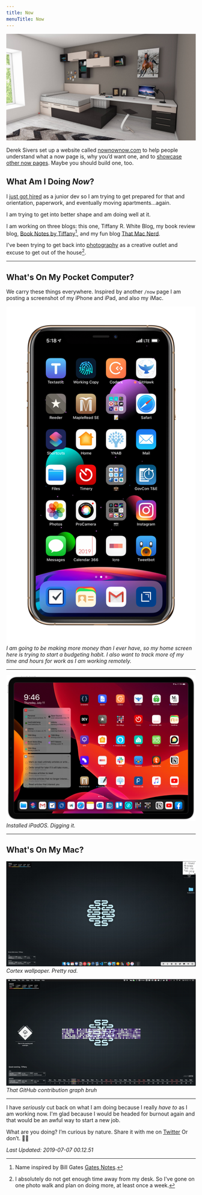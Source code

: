 ```yaml
---
title: Now
menuTitle: Now
---
```


![](./1.jpg)

Derek Sivers set up a website called [nownownow.com](http://nownownow.com/about) to help people understand what a now page is, why you’d want one, and to [showcase other now pages](http://nownownow.com/). Maybe you should build one, too.

## What Am I Doing *Now*?

I [just got hired](https://tiffanywhite.dev/goal-completed/) as a junior dev so I am trying to get prepared for that and orientation, paperwork, and eventually moving apartments...again.

I am trying to get into better shape and am doing well at it.

I am working on three blogs: this one, Tiffany R. White Blog, my book review blog, [Book Notes by Tiffany](https://booknotesbytiffany.net)[^1], and my fun blog [That Mac Nerd](https://thatmacnerd.net/).

I've been trying to get back into [photography](https://www.eyeem.com/u/trwhite) as a creative outlet and excuse to get out of the house[^2].

---

## What's On My Pocket Computer?

We carry these things everywhere. Inspired by another `/now` page I am posting a screenshot of my iPhone and iPad, and also my iMac.

![](./iphone-mid-july-min.png)
*I am going to be making more money than I ever have, so my home screen here is trying to start a budgeting habit. I also want to track more of my time and hours for work as I am working remotely.*


---

![](./ipad-mid-july-min.png)
*Installed iPadOS. Digging it.*

---

## What's On My Mac?

![](./imac-mid-july.jpg)
*Cortex wallpaper. Pretty rad.*

![](./july-imac-lg.png)
*That GitHub contribution graph bruh*

---

I have *seriously* cut back on what I am doing because I really *have to* as I am working now. I'm glad because I would be headed for burnout again and that would be an awful way to start a new job.

What are you doing? I’m curious by nature. Share it with me on [Twitter](https://twitter.com/tiffanywhitedev) Or don’t. 🤷🏿

*Last Updated: 2019-07-07 00.12.51*

[^1]: Name inspired by Bill Gates [Gates Notes](https://www.gatesnotes.com/Books).
[^2]: I absolutely do not get enough time away from my desk. So I've gone on one photo walk and plan on doing more, at least once a week.
